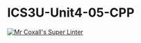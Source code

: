 # ICS3U-Unit4-05-CPP

[![Mr Coxall's Super Linter](https://github.com/maliksalem1/ICS3U-Unit4-05-CPP/workflows/Mr%20Coxall's%20Super%20Linter/badge.svg)](https://github.com/maliksalem1/ICS3U-Unit4-05-CPP/actions/)
